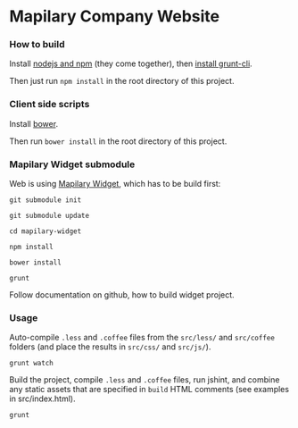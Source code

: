 Mapilary Company Website
========================================

### How to build

Install [nodejs and npm](http://nodejs.org/download/) (they come together), then [install grunt-cli](http://gruntjs.com/getting-started).

Then just run `npm install` in the root directory of this project.

### Client side scripts

Install [bower](http://bower.io/#installing-bower).

Then run `bower install` in the root directory of this project.

### Mapilary Widget submodule

Web is using [Mapilary Widget](https://github.com/mapilary/mapilary-widget), which has to be build first:

    git submodule init

    git submodule update

    cd mapilary-widget

    npm install

    bower install

    grunt

Follow documentation on github, how to build widget project.

### Usage

Auto-compile `.less` and `.coffee` files from the `src/less/` and `src/coffee` folders (and place the results in `src/css/` and `src/js/`).

    grunt watch

Build the project, compile `.less` and `.coffee` files, run jshint, and combine any static assets that are specified in `build` HTML comments (see examples in src/index.html).

    grunt
